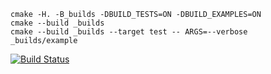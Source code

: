 ```
cmake -H. -B_builds -DBUILD_TESTS=ON -DBUILD_EXAMPLES=ON
cmake --build _builds
cmake --build _builds --target test -- ARGS=--verbose
_builds/example
```
[![Build Status](https://travis-ci.org/Ivanopulopulo/stack2.svg?branch=master)](https://travis-ci.org/Ivanopulopulo/stack2)
